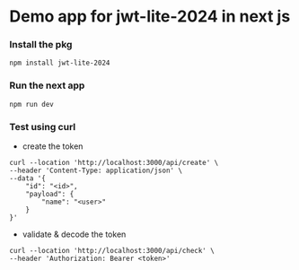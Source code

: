 # Demo app for jwt-lite-2024 in next js

### Install the pkg
```
npm install jwt-lite-2024
```
### Run the next app
```
npm run dev
```
### Test using curl
- create the token
```
curl --location 'http://localhost:3000/api/create' \
--header 'Content-Type: application/json' \
--data '{
    "id": "<id>",
    "payload": {
        "name": "<user>"
    }
}'
```
- validate & decode the token
```
curl --location 'http://localhost:3000/api/check' \
--header 'Authorization: Bearer <token>'

```